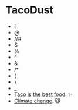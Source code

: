 # TacoDust
+ !
+ @
+ //#
+ $
+ %
+ ^
+ &
+ /*
+ (
+ )
+ _
+ [Taco is the best food](https://en.wikipedia.org/wiki/Taco). :sparkles:
+ [Climate change](https://en.wikipedia.org/wiki/Climate_change). :scream_cat:
  

